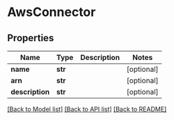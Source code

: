 # AwsConnector

## Properties
Name | Type | Description | Notes
------------ | ------------- | ------------- | -------------
**name** | **str** |  | [optional] 
**arn** | **str** |  | [optional] 
**description** | **str** |  | [optional] 

[[Back to Model list]](../README.md#documentation-for-models) [[Back to API list]](../README.md#documentation-for-api-endpoints) [[Back to README]](../README.md)

